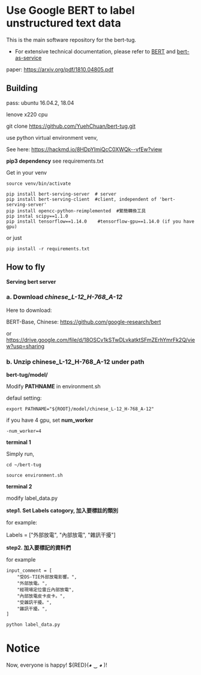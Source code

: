 # Use Google BERT to label unstructured text data 

This is the main software repository for the bert-tug.

- For extensive technical documentation, please refer to [BERT](https://github.com/google-research/bert)
and [bert-as-service](https://bert-as-service.readthedocs.io/en/latest/)

paper: https://arxiv.org/pdf/1810.04805.pdf



## Building

pass: ubuntu 16.04.2, 18.04

lenove x220 cpu 

git clone https://github.com/YuehChuan/bert-tug.git

use python virtual environment venv,

See here: https://hackmd.io/8HDpYImiQcC0XWQk--vfEw?view 


**pip3 dependency**  see requirements.txt

Get in your venv
```bash=
source venv/bin/activate
```

```bash=
pip install bert-serving-server  # server 
pip install bert-serving-client  #client, independent of 'bert-serving-server' 
pip install opencc-python-reimplemented  #繁簡轉換工具
pip instal scipy==1.1.0 
pip install tensorflow==1.14.0    #tensorflow-gpu==1.14.0 (if you have gpu)
```
   
or just 
  
```
pip install -r requirements.txt
```

## How to fly

**Serving bert server**

### a. Download *chinese_L-12_H-768_A-12* 

Here to download: 

BERT-Base, Chinese:
https://github.com/google-research/bert

or
https://drive.google.com/file/d/18OSCv1kSTwDLvkatktSFmZErhYmrFk2Q/view?usp=sharing
   

### b. **U**nzip chinese_L-12_H-768_A-12 under path 

**bert-tug/model/**

Modify **PATHNAME** in environment.sh

defaul setting:
   
`export PATHNAME="${ROOT}/model/chinese_L-12_H-768_A-12"`
   
if you have 4 gpu, set **num_worker**
   
`-num_worker=4`


**terminal 1**
   
Simply run,
```bash=
cd ~/bert-tug

source environment.sh
```

**terminal 2**

modify label_data.py

**step1. Set **Labels** catogory,  加入要標註的類別**

for example:

Labels = ["外部放電", "內部放電", "雜訊干擾"]


**step2. 加入要標記的資料們**

for example

```python=
input_comment = [
    "受DS-TIE外部放電影響。",
    "外部放電。",
    "經現場定位雷丘內部放電",
    "內部放電皮卡皮卡。",
    "受雜訊干擾。",
    "雜訊干擾。",
]
```

`python label_data.py`

Notice
===

Now, everyone is happy! ${RED}(◕ ‿ ◕ )!
